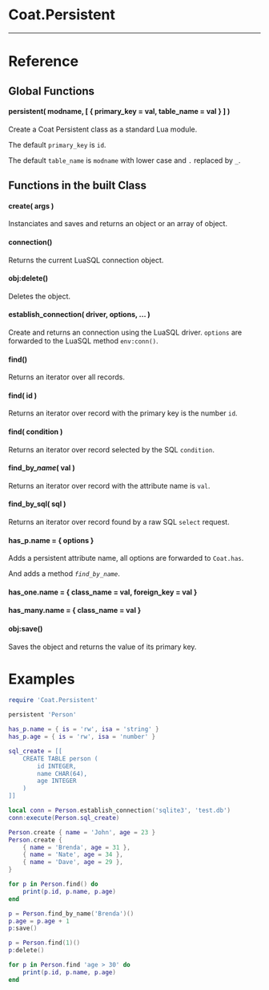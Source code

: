 
# Coat.Persistent

---

# Reference

## Global Functions

#### persistent( modname, [ { primary_key = val, table_name = val } ] )

Create a Coat Persistent class as a standard Lua module.

The default `primary_key` is `id`.

The default `table_name` is `modname`
with lower case and `.` replaced by `_`.

## Functions in the built Class

#### create( args )

Instanciates and saves and returns an object or an array of object.

#### connection()

Returns the current LuaSQL connection object.

#### obj:delete()

Deletes the object.

#### establish_connection( driver, options, ... )

Create and returns an connection using the LuaSQL driver.
`options` are forwarded to the LuaSQL method `env:conn()`.

#### find()

Returns an iterator over all records.

#### find( id )

Returns an iterator over record with the primary key is the number `id`.

#### find( condition )

Returns an iterator over record selected by the SQL `condition`.

#### find_by_*name*( val )

Returns an iterator over record with the attribute name is `val`.

#### find_by_sql( sql )

Returns an iterator over record found by a raw SQL `select` request.

#### has_p.name = { options }

Adds a persistent attribute name, all options are forwarded to `Coat.has`.

And adds a method _`find_by_name`_.

#### has_one.name = { class_name = val, foreign_key = val }

#### has_many.name = { class_name = val }

#### obj:save()

Saves the object and returns the value of its primary key.

# Examples

```lua
require 'Coat.Persistent'

persistent 'Person'

has_p.name = { is = 'rw', isa = 'string' }
has_p.age = { is = 'rw', isa = 'number' }

sql_create = [[
    CREATE TABLE person (
        id INTEGER,
        name CHAR(64),
        age INTEGER
    )
]]
```

```lua
local conn = Person.establish_connection('sqlite3', 'test.db')
conn:execute(Person.sql_create)
```

```lua
Person.create { name = 'John', age = 23 }
Person.create {
    { name = 'Brenda', age = 31 },
    { name = 'Nate', age = 34 },
    { name = 'Dave', age = 29 },
}

for p in Person.find() do
    print(p.id, p.name, p.age)
end

p = Person.find_by_name('Brenda')()
p.age = p.age + 1
p:save()

p = Person.find(1)()
p:delete()

for p in Person.find 'age > 30' do
    print(p.id, p.name, p.age)
end
```
